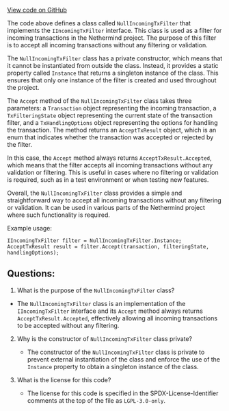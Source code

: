 [View code on GitHub](https://github.com/nethermindeth/nethermind/Nethermind.TxPool/Filters/NullIncomingTxFilter.cs)

The code above defines a class called `NullIncomingTxFilter` that implements the `IIncomingTxFilter` interface. This class is used as a filter for incoming transactions in the Nethermind project. The purpose of this filter is to accept all incoming transactions without any filtering or validation. 

The `NullIncomingTxFilter` class has a private constructor, which means that it cannot be instantiated from outside the class. Instead, it provides a static property called `Instance` that returns a singleton instance of the class. This ensures that only one instance of the filter is created and used throughout the project.

The `Accept` method of the `NullIncomingTxFilter` class takes three parameters: a `Transaction` object representing the incoming transaction, a `TxFilteringState` object representing the current state of the transaction filter, and a `TxHandlingOptions` object representing the options for handling the transaction. The method returns an `AcceptTxResult` object, which is an enum that indicates whether the transaction was accepted or rejected by the filter.

In this case, the `Accept` method always returns `AcceptTxResult.Accepted`, which means that the filter accepts all incoming transactions without any validation or filtering. This is useful in cases where no filtering or validation is required, such as in a test environment or when testing new features.

Overall, the `NullIncomingTxFilter` class provides a simple and straightforward way to accept all incoming transactions without any filtering or validation. It can be used in various parts of the Nethermind project where such functionality is required. 

Example usage:

```
IIncomingTxFilter filter = NullIncomingTxFilter.Instance;
AcceptTxResult result = filter.Accept(transaction, filteringState, handlingOptions);
```
## Questions: 
 1. What is the purpose of the `NullIncomingTxFilter` class?
   - The `NullIncomingTxFilter` class is an implementation of the `IIncomingTxFilter` interface and its `Accept` method always returns `AcceptTxResult.Accepted`, effectively allowing all incoming transactions to be accepted without any filtering.

2. Why is the constructor of `NullIncomingTxFilter` class private?
   - The constructor of the `NullIncomingTxFilter` class is private to prevent external instantiation of the class and enforce the use of the `Instance` property to obtain a singleton instance of the class.

3. What is the license for this code?
   - The license for this code is specified in the SPDX-License-Identifier comments at the top of the file as `LGPL-3.0-only`.